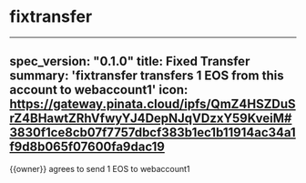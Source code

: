 <h1 class="contract">fixtransfer</h1>

---
spec_version: "0.1.0"
title: Fixed Transfer
summary: 'fixtransfer transfers 1 EOS from this account to webaccount1'
icon: https://gateway.pinata.cloud/ipfs/QmZ4HSZDuSrZ4BHawtZRhVfwyYJ4DepNJqVDzxY59KveiM#3830f1ce8cb07f7757dbcf383b1ec1b11914ac34a1f9d8b065f07600fa9dac19
---

{{owner}} agrees to send 1 EOS to  webaccount1

